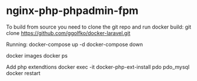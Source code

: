 # nginx-php-phpadmin-fpm

To build from source you need to clone the git repo and run docker build:
		git clone https://github.com/ggolfko/docker-laravel.git

Running:
		docker-compose up -d
		docker-compose down

docker images
docker ps

Add php extendtions
		docker exec -it <container ID> docker-php-ext-install pdo pdo_mysql
		docker restart <container ID>
		
	
